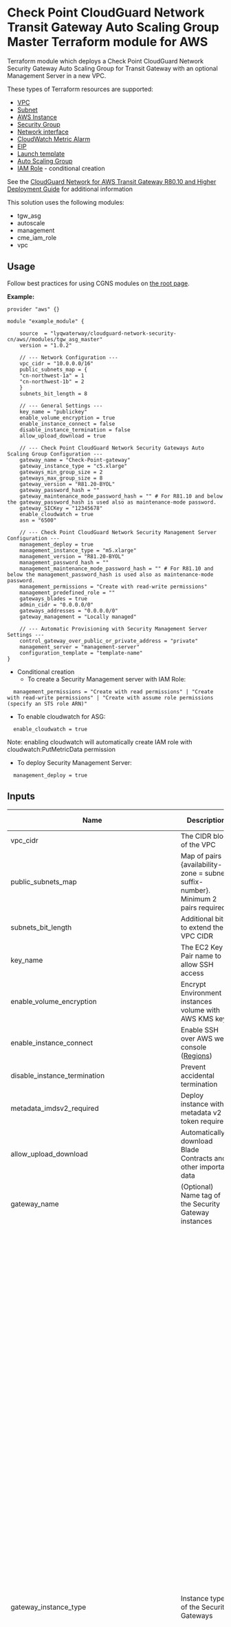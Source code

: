 # Check Point CloudGuard Network Transit Gateway Auto Scaling Group Master Terraform module for AWS

Terraform module which deploys a Check Point CloudGuard Network Security Gateway Auto Scaling Group for Transit Gateway with an optional Management Server in a new VPC.

These types of Terraform resources are supported:
* [VPC](https://www.terraform.io/docs/providers/aws/r/vpc.html)
* [Subnet](https://www.terraform.io/docs/providers/aws/r/subnet.html)
* [AWS Instance](https://www.terraform.io/docs/providers/aws/r/instance.html)
* [Security Group](https://www.terraform.io/docs/providers/aws/r/security_group.html)
* [Network interface](https://www.terraform.io/docs/providers/aws/r/network_interface.html)
* [CloudWatch Metric Alarm](https://registry.terraform.io/providers/hashicorp/aws/latest/docs/resources/cloudwatch_metric_alarm)
* [EIP](https://www.terraform.io/docs/providers/aws/r/eip.html)
* [Launch template](https://www.terraform.io/docs/providers/aws/r/launch_template.html)
* [Auto Scaling Group](https://www.terraform.io/docs/providers/aws/r/autoscaling_group.html)
* [IAM Role](https://www.terraform.io/docs/providers/aws/r/iam_role.html) - conditional creation

See the [CloudGuard Network for AWS Transit Gateway R80.10 and Higher Deployment Guide](https://sc1.checkpoint.com/documents/IaaS/WebAdminGuides/EN/CP_CloudGuard_AWS_Transit_Gateway/Content/Topics-AWS-TGW-R80-10-AG/Introduction.htm) for additional information

This solution uses the following modules:
- tgw_asg
- autoscale
- management
- cme_iam_role
- vpc

## Usage
Follow best practices for using CGNS modules on [the root page](https://registry.terraform.io/modules/lyqwaterway/cloudguard-network-security-cn/aws/latest#:~:text=Best%20Practices%20for%20Using%20Our%20Modules).


**Example:**
```
provider "aws" {}

module "example_module" {

    source  = "lyqwaterway/cloudguard-network-security-cn/aws//modules/tgw_asg_master"
    version = "1.0.2"
  
    // --- Network Configuration ---
    vpc_cidr = "10.0.0.0/16"
    public_subnets_map = {
    "cn-northwest-1a" = 1
    "cn-northwest-1b" = 2
    }
    subnets_bit_length = 8
    
    // --- General Settings ---
    key_name = "publickey"
    enable_volume_encryption = true
    enable_instance_connect = false
    disable_instance_termination = false
    allow_upload_download = true
    
    // --- Check Point CloudGuard Network Security Gateways Auto Scaling Group Configuration ---
    gateway_name = "Check-Point-gateway"
    gateway_instance_type = "c5.xlarge"
    gateways_min_group_size = 2
    gateways_max_group_size = 8
    gateway_version = "R81.20-BYOL"
    gateway_password_hash = ""
    gateway_maintenance_mode_password_hash = "" # For R81.10 and below the gateway_password_hash is used also as maintenance-mode password.
    gateway_SICKey = "12345678"
    enable_cloudwatch = true
    asn = "6500"
    
    // --- Check Point CloudGuard Network Security Management Server Configuration ---
    management_deploy = true
    management_instance_type = "m5.xlarge"
    management_version = "R81.20-BYOL"
    management_password_hash = ""
    management_maintenance_mode_password_hash = "" # For R81.10 and below the management_password_hash is used also as maintenance-mode password.
    management_permissions = "Create with read-write permissions"
    management_predefined_role = ""
    gateways_blades = true
    admin_cidr = "0.0.0.0/0"
    gateways_addresses = "0.0.0.0/0"
    gateway_management = "Locally managed"
    
    // --- Automatic Provisioning with Security Management Server Settings ---
    control_gateway_over_public_or_private_address = "private"
    management_server = "management-server"
    configuration_template = "template-name"
}
```

  - Conditional creation
    - To create a Security Management server with IAM Role:
```
  management_permissions = "Create with read permissions" | "Create with read-write permissions" | "Create with assume role permissions (specify an STS role ARN)"
```
  - To enable cloudwatch for ASG:
```
  enable_cloudwatch = true
```
  Note: enabling cloudwatch will automatically create IAM role with cloudwatch:PutMetricData permission
  - To deploy Security Management Server:
```
  management_deploy = true
```


## Inputs

| Name                                      | Description                                                                                                                        | Type         | Allowed Values                                                                                         |
|-------------------------------------------|------------------------------------------------------------------------------------------------------------------------------------|--------------|-------------------------------------------------------------------------------------------------------|
| vpc_cidr                                  | The CIDR block of the VPC                                                                                                         | string       |                                                                                                    |
| public_subnets_map                        | Map of pairs {availability-zone = subnet-suffix-number}. Minimum 2 pairs required                                                | map          |                                                                                                    |
| subnets_bit_length                        | Additional bits to extend the VPC CIDR                                                                                           | number       |                                                                                                    |
| key_name                                  | The EC2 Key Pair name to allow SSH access                                                                                        | string       |                                                                                                    |
| enable_volume_encryption                  | Encrypt Environment instances volume with AWS KMS key                                                                            | bool         | true/false<br>**Default:** true                                                                      |
| enable_instance_connect                   | Enable SSH over AWS web console ([Regions](https://aws.amazon.com/about-aws/whats-new/2019/06/introducing-amazon-ec2-instance-connect/)) | bool         | true/false<br>**Default:** false                                                                     |
| disable_instance_termination              | Prevent accidental termination                                                                                                   | bool         | true/false<br>**Default:** false                                                                     |
| metadata_imdsv2_required                  | Deploy instance with metadata v2 token required                                                                                  | bool         | true/false<br>**Default:** true                                                                      |
| allow_upload_download                     | Automatically download Blade Contracts and other important data                                                                  | bool         | true/false<br>**Default:** true                                                                      |
| gateway_name                              | (Optional) Name tag of the Security Gateway instances                                                                            | string       | **Default:** Check-Point-Gateway                                                             |
| gateway_instance_type                     | Instance type of the Security Gateways                                                                                          | string       | - c4.large <br/> - c4.xlarge <br/> - c5.large <br/> - c5.xlarge <br/> - c5.2xlarge <br/> - c5.4xlarge <br/> - c5.9xlarge <br/> - c5.12xlarge <br/> - c5.18xlarge <br/> - c5.24xlarge <br/> - c5d.large <br/> - c5d.xlarge <br/> - c5d.2xlarge <br/> - c5d.4xlarge <br/> - c5d.9xlarge <br/> - c5d.12xlarge <br/> - c5d.18xlarge <br/> - c5d.24xlarge <br/> - m5.large <br/> - m5.xlarge <br/> - m5.2xlarge <br/> - m5.4xlarge <br/> - m5.8xlarge <br/> - m5.12xlarge <br/> - m5.16xlarge <br/> - m5.24xlarge <br/> - m6i.large <br/> - m6i.xlarge <br/> - m6i.2xlarge <br/> - m6i.4xlarge <br/> - m6i.8xlarge <br/> - m6i.12xlarge <br/> - m6i.16xlarge <br/> - m6i.24xlarge <br/> - m6i.32xlarge <br/> - c6i.large <br/> - c6i.xlarge <br/> - c6i.2xlarge <br/> - c6i.4xlarge <br/> - c6i.8xlarge <br/> - c6i.12xlarge <br/> - c6i.16xlarge <br/> - c6i.24xlarge <br/> - c6i.32xlarge <br/>  - r5.large <br/> - r5.xlarge <br/> - r5.2xlarge <br/> - r5.4xlarge <br/> - r5.8xlarge <br/> - r5.12xlarge <br/> - r5.16xlarge <br/> - r5.24xlarge <br/> - r5a.large <br/> - r5a.xlarge <br/> - r5a.2xlarge <br/> - r5a.4xlarge <br/> - r5a.8xlarge <br/> - r5a.12xlarge <br/> - r5a.16xlarge <br/> - r5a.24xlarge <br/> - r6i.large <br/> - r6i.xlarge <br/> - r6i.2xlarge <br/> - r6i.4xlarge <br/> - r6i.8xlarge <br/> - r6i.12xlarge <br/> - r6i.16xlarge <br/> - r6i.24xlarge <br/> - r6i.32xlarge <br/>**Default:** c5.xlarge                                                  |
| gateways_min_group_size                   | Minimum number of Security Gateways                                                                                              | number       | **Default:** 2                                                                               |
| gateways_max_group_size                   | Maximum number of Security Gateways                                                                                              | number       | **Default:** 10                                                                              |
| gateway_version                           | Gateway version and license                                                                                                      | string       | - R81.20-BYOL<br>- R82-PAYG<br>**Default:** R81.20-BYOL                                              |
| gateway_password_hash                     | (Optional) Admin user's password hash                                                                                           | string       |                                                                                                    |
| gateway_SIC_Key                           | Secure Internal Communication key                                                                                               | string       | **Default:** "12345678"                                                                       |
| enable_cloudwatch                         | Report Check Point-specific CloudWatch metrics                                                                                  | bool         | true/false<br>**Default:** false                                                                     |
| asn                                       | Organization Autonomous System Number (ASN)                                                                                     | string       | **Default:** 6500                                                                             |
| management_deploy                         | Deploy or use an existing Security Management Server                                                                             | bool         | true/false<br>**Default:** true                                                                      |
| management_instance_type                  | Instance type of the Security Management Server                                                                                 | string       | - c4.large <br/> - c4.xlarge <br/> - c5.large <br/> - c5.xlarge <br/> - c5.2xlarge <br/> - c5.4xlarge <br/> - c5.9xlarge <br/> - c5.12xlarge <br/> - c5.18xlarge <br/> - c5.24xlarge <br/> - c5d.large <br/> - c5d.xlarge <br/> - c5d.2xlarge <br/> - c5d.4xlarge <br/> - c5d.9xlarge <br/> - c5d.12xlarge <br/> - c5d.18xlarge <br/> - c5d.24xlarge <br/> - m5.large <br/> - m5.xlarge <br/> - m5.2xlarge <br/> - m5.4xlarge <br/> - m5.8xlarge <br/> - m5.12xlarge <br/> - m5.16xlarge <br/> - m5.24xlarge <br/> - m6i.large <br/> - m6i.xlarge <br/> - m6i.2xlarge <br/> - m6i.4xlarge <br/> - m6i.8xlarge <br/> - m6i.12xlarge <br/> - m6i.16xlarge <br/> - m6i.24xlarge <br/> - m6i.32xlarge <br/> - c6i.large <br/> - c6i.xlarge <br/> - c6i.2xlarge <br/> - c6i.4xlarge <br/> - c6i.8xlarge <br/> - c6i.12xlarge <br/> - c6i.16xlarge <br/> - c6i.24xlarge <br/> - c6i.32xlarge <br/>  - r5.large <br/> - r5.xlarge <br/> - r5.2xlarge <br/> - r5.4xlarge <br/> - r5.8xlarge <br/> - r5.12xlarge <br/> - r5.16xlarge <br/> - r5.24xlarge <br/> - r5a.large <br/> - r5a.xlarge <br/> - r5a.2xlarge <br/> - r5a.4xlarge <br/> - r5a.8xlarge <br/> - r5a.12xlarge <br/> - r5a.16xlarge <br/> - r5a.24xlarge <br/> - r6i.large <br/> - r6i.xlarge <br/> - r6i.2xlarge <br/> - r6i.4xlarge <br/> - r6i.8xlarge <br/> - r6i.12xlarge <br/> - r6i.16xlarge <br/> - r6i.24xlarge <br/> - r6i.32xlarge <br/>**Default:** m5.xlarge                                                  |
| management_version                        | License for the Security Management Server                                                                                      | string       | - R81.10-BYOL<br>- R82-BYOL<br>**Default:** R81.20-BYOL                                              |
| management_password_hash                  | (Optional) Admin user's password hash                                                                                           | string       |                                                                                                    |
| management_permissions                    | IAM role for the instance profile                                                                                               | string       | - None<br>- Use existing<br>- Create with read-write permissions<br>**Default:** Create with read-write permissions |
| gateways_blades                           | Enable Intrusion Prevention System, Application Control, and other blades                                                       | bool         | true/false<br>**Default:** true                                                                      |
| admin_cidr                                | Allow web, SSH, and graphical clients only from this network                                                                    | string       |                                                                                                    |
| gateway_addresses                         | Allow gateways only from this network                                                                                           | string       |                                                                                                    |
| gateway_management                        | Select 'Over the internet' for non-private IP-managed gateways                                                                  | string       | - Locally managed<br>- Over the internet<br>**Default:** Locally managed                             |
| control_gateway_over_public_or_private_address | Use private or public address for gateways                                                                                      | string       | - private<br>- public<br>**Default:** private                                                        |
| management_server                         | (Optional) Name representing the Security Management Server                                                                     | string       | **Default:** management-server                                                               |
| configuration_template                    | (Optional) Security Gateway configuration template                                                                              | string       | **Default:** TGW-ASG-configuration                                                           |
| gateway_maintenance_mode_password_hash    | Maintenance-mode password hash                                                                                                  | string       |                                                                                                    |
| management_maintenance_mode_password_hash | Maintenance-mode password hash for the Security Management Server                                                              | string       |                                                                                                    |


## Outputs
To display the outputs defined by the module, create an `outputs.tf` file with the following structure:
```
output "instance_public_ip" {
  value = module.{module_name}.instance_public_ip
}
```
| Name                     | Description                                                                                                                                                                                                                                                 |
|--------------------------|-------------------------------------------------------------------------------------------------------------------------------------------------------------------------------------------------------------------------------------------------------------|
| vpc_id                   | The id of the deployed vpc                                                                                                                                                                                                                                  |
| public_subnets_ids_list  | A list of the public subnets ids                                                                                                                                                                                                                            |
| management_instance_name | The deployed Security Management AWS instance name                                                                                                                                                                                                          |
| management_public_ip     | The deployed Security Management Server AWS public ip                                                                                                                                                                                                       |
| management_url           | URL to the portal of the deployed Security Management Server                                                                                                                                                                                                |
| autoscaling_group_name   | The name of the deployed AutoScaling Group                                                                                                                                                                                                                  |
| configuration_template   | The name that represents the configuration template. Configurations required to automatically provision the Gateways in the Auto Scaling Group, such as what Security Policy to install and which Blades to enable, will be placed under this template name |
| controller_name          | The name that represents the controller. Configurations required to connect to your AWS environment, such as credentials and regions, will be placed under this controller name                                                                             | 
